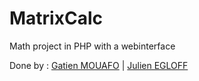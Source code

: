 # MatrixCalc
Math project in PHP with a webinterface

Done by : [Gatien MOUAFO](https://github.com/mouafo) | [Julien EGLOFF](https://github.com/laxa)
